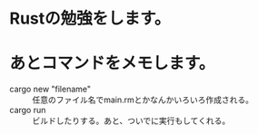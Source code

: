 # Rustの勉強をします。
# あとコマンドをメモします。
<dl>
  <dt>cargo new "filename"</dt>
  <dd>任意のファイル名でmain.rmとかなんかいろいろ作成される。</dd>
  <dt>cargo run</dt>
  <dd>ビルドしたりする。あと、ついでに実行もしてくれる。</dd>
</dl>
